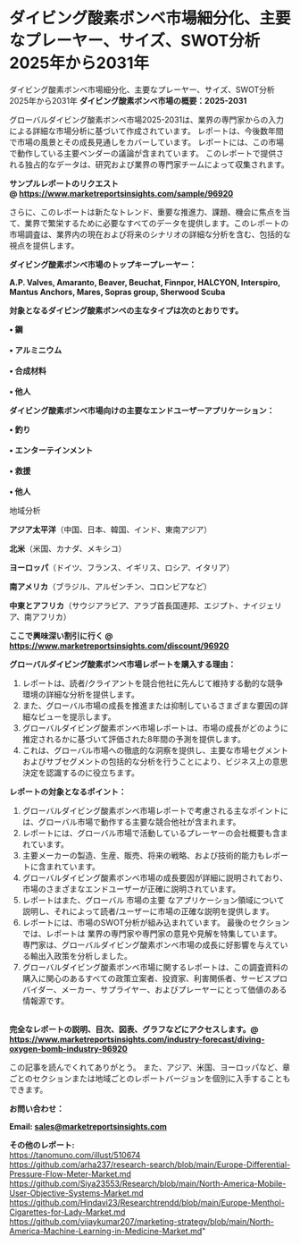 # ダイビング酸素ボンベ市場細分化、主要なプレーヤー、サイズ、SWOT分析2025年から2031年
ダイビング酸素ボンベ市場細分化、主要なプレーヤー、サイズ、SWOT分析2025年から2031年
<strong><b>ダイビング酸素ボンベ市場の概要：2025-2031</b></strong>

グローバルダイビング酸素ボンベ市場2025-2031は、業界の専門家からの入力による詳細な市場分析に基づいて作成されています。 レポートは、今後数年間で市場の風景とその成長見通しをカバーしています。 レポートには、この市場で動作している主要ベンダーの議論が含まれています。 このレポートで提供される独占的なデータは、研究および業界の専門家チームによって収集されます。

<strong>サンプルレポートのリクエスト @ <a href=https://www.marketreportsinsights.com/sample/96920>https://www.marketreportsinsights.com/sample/96920</a></strong>

さらに、このレポートは新たなトレンド、重要な推進力、課題、機会に焦点を当て、業界で繁栄するために必要なすべてのデータを提供します。このレポートの市場調査は、業界内の現在および将来のシナリオの詳細な分析を含む、包括的な視点を提供します。

<strong>ダイビング酸素ボンベ市場のトップキープレーヤー：</strong>

<strong>A.P. Valves, Amaranto, Beaver, Beuchat, Finnpor, HALCYON, Interspiro, Mantus Anchors, Mares, Sopras group, Sherwood Scuba</strong>

<strong><b>対象となるダイビング酸素ボンベの主なタイプは次のとおりです。</b></strong>

<strong>• 鋼<br><br>• アルミニウム<br><br>• 合成材料<br><br>• 他人</strong>

<strong><b>ダイビング酸素ボンベ市場向けの主要なエンドユーザーアプリケーション：</b></strong>

<strong>• 釣り<br><br>• エンターテインメント<br><br>• 救援<br><br>• 他人</strong>

 地域分析

<strong><b>アジア太平洋</b></strong>（中国、日本、韓国、インド、東南アジア）

<strong><b>北米</b></strong>（米国、カナダ、メキシコ）

<strong><b>ヨーロッパ</b></strong>（ドイツ、フランス、イギリス、ロシア、イタリア）

<strong><b>南アメリカ</b></strong>（ブラジル、アルゼンチン、コロンビアなど）

<strong><b>中東とアフリカ</b></strong>（サウジアラビア、アラブ首長国連邦、エジプト、ナイジェリア、南アフリカ）

<strong>ここで興味深い割引に行く @ <a href=https://www.marketreportsinsights.com/discount/96920>https://www.marketreportsinsights.com/discount/96920</a></strong>

<strong><b>グローバルダイビング酸素ボンベ市場レポートを購入する理由：</b></strong>
<ol>
  <li>レポートは、読者/クライアントを競合他社に先んじて維持する動的な競争環境の詳細な分析を提供します。</li>
  <li>また、グローバル市場の成長を推進または抑制しているさまざまな要因の詳細なビューを提示します。</li>
  <li>グローバルダイビング酸素ボンベ市場レポートは、市場の成長がどのように推定されるかに基づいて評価された8年間の予測を提供します。</li>
  <li>これは、グローバル市場への徹底的な洞察を提供し、主要な市場セグメントおよびサブセグメントの包括的な分析を行うことにより、ビジネス上の意思決定を認識するのに役立ちます。</li>
</ol>
<strong><b>レポートの対象となるポイント：</b></strong>
<ol>
  <li>グローバルダイビング酸素ボンベ市場レポートで考慮される主なポイントには、グローバル市場で動作する主要な競合他社が含まれます。</li>
  <li>レポートには、グローバル市場で活動しているプレーヤーの会社概要も含まれています。</li>
  <li>主要メーカーの製造、生産、販売、将来の戦略、および技術的能力もレポートに含まれています。</li>
  <li>グローバルダイビング酸素ボンベ市場の成長要因が詳細に説明されており、市場のさまざまなエンドユーザーが正確に説明されています。</li>
  <li>レポートはまた、グローバル 市場の主要 なアプリケーション領域について説明し、それによって読者/ユーザーに市場の正確な説明を提供します。</li>
  <li>レポートには、市場のSWOT分析が組み込まれています。 最後のセクションでは、レポートは 業界の専門家や専門家の意見や見解を特集しています。 専門家は、グローバルダイビング酸素ボンベ市場の成長に好影響を与えている輸出入政策を分析しました。</li>
  <li>グローバルダイビング酸素ボンベ市場に関するレポートは、この調査資料の購入に関心のあるすべての政策立案者、投資家、利害関係者、サービスプロバイダー、メーカー、サプライヤー、およびプレーヤーにとって価値のある情報源です。</li>
</ol><br>
<strong>完全なレポートの説明、目次、図表、グラフなどにアクセスします。@ <a href=https://www.marketreportsinsights.com/industry-forecast/diving-oxygen-bomb-industry-96920>https://www.marketreportsinsights.com/industry-forecast/diving-oxygen-bomb-industry-96920</a></strong>

この記事を読んでくれてありがとう。 また、アジア、米国、ヨーロッパなど、章ごとのセクションまたは地域ごとのレポートバージョンを個別に入手することもできます。

<strong><b>お問い合わせ：</b></strong>

<strong>Email: </strong><a href=mailto:sales@marketreportsinsights.com><strong>sales@marketreportsinsights.com</strong></a>

<strong>その他のレポート:</strong>
<br>
<a href=https://tanomuno.com/illust/510674>https://tanomuno.com/illust/510674</a>
<br>
<a href=https://github.com/arha237/research-search/blob/main/Europe-Differential-Pressure-Flow-Meter-Market.md>https://github.com/arha237/research-search/blob/main/Europe-Differential-Pressure-Flow-Meter-Market.md</a>
<br>
<a href=https://github.com/Siya23553/Research/blob/main/North-America-Mobile-User-Objective-Systems-Market.md>https://github.com/Siya23553/Research/blob/main/North-America-Mobile-User-Objective-Systems-Market.md</a>
<br>
<a href=https://github.com/Hindavi23/Researchtrendd/blob/main/Europe-Menthol-Cigarettes-for-Lady-Market.md>https://github.com/Hindavi23/Researchtrendd/blob/main/Europe-Menthol-Cigarettes-for-Lady-Market.md</a>
<br>
<a href=https://github.com/vijaykumar207/marketing-strategy/blob/main/North-America-Machine-Learning-in-Medicine-Market.md>https://github.com/vijaykumar207/marketing-strategy/blob/main/North-America-Machine-Learning-in-Medicine-Market.md</a>"
